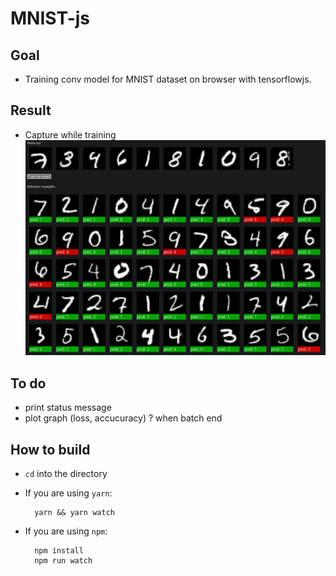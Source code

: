 # MNIST-js

## Goal
- Training conv model for MNIST dataset on browser with tensorflowjs.

## Result 
- Capture while training
    ![](https://github.com/SimonCao1207/MNIST-js/blob/main/img/mnist_toy.png?raw=true)

## To do 
- print status message
- plot graph (loss, accucuracy) ? when batch end

## How to build
- <code>cd</code> into the directory

- If you are using <code>yarn</code>:

        yarn && yarn watch

- If you are using <code>npm</code>:

        npm install 
        npm run watch
    